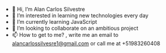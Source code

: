 - 👋 Hi, I’m Alan Carlos Silvestre
- 👀 I’m interested in learning new technologies every day
- 🌱 I’m currently learning JavaScript
- 💞️ I’m looking to collaborate on  an ambitious project
- 📫 How to get to me? , write me an email to alancarlossilvesre1@gmail.com or call me at +51983260408

<!---
alancarlossilvestre/alancarlossilvestre is a ✨ special ✨ repository because its `README.md` (this file) appears on your GitHub profile.
You can click the Preview link to take a look at your changes.
--->
